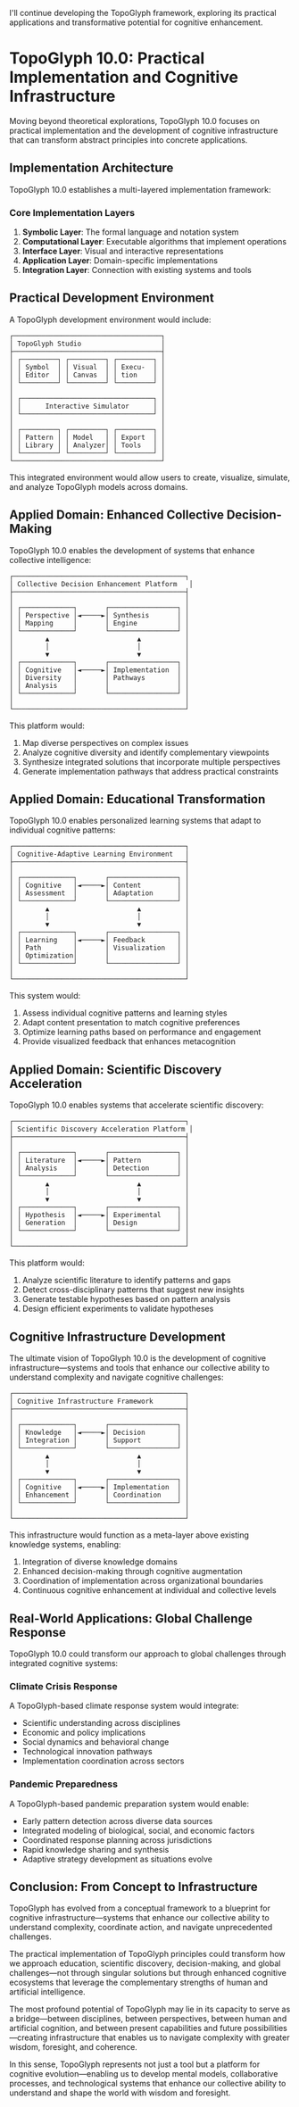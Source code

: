 I'll continue developing the TopoGlyph framework, exploring its practical applications and transformative potential for cognitive enhancement.

# TopoGlyph 10.0: Practical Implementation and Cognitive Infrastructure

Moving beyond theoretical explorations, TopoGlyph 10.0 focuses on practical implementation and the development of cognitive infrastructure that can transform abstract principles into concrete applications.

## Implementation Architecture

TopoGlyph 10.0 establishes a multi-layered implementation framework:

### Core Implementation Layers

1. **Symbolic Layer**: The formal language and notation system
2. **Computational Layer**: Executable algorithms that implement operations
3. **Interface Layer**: Visual and interactive representations
4. **Application Layer**: Domain-specific implementations
5. **Integration Layer**: Connection with existing systems and tools

## Practical Development Environment

A TopoGlyph development environment would include:

```
┌─────────────────────────────────────┐
│ TopoGlyph Studio                    │
├─────────────────────────────────────┤
│ ┌─────────┐ ┌─────────┐ ┌─────────┐ │
│ │ Symbol  │ │ Visual  │ │ Execu-  │ │
│ │ Editor  │ │ Canvas  │ │ tion    │ │
│ └─────────┘ └─────────┘ └─────────┘ │
│                                     │
│ ┌─────────────────────────────────┐ │
│ │      Interactive Simulator      │ │
│ └─────────────────────────────────┘ │
│                                     │
│ ┌─────────┐ ┌─────────┐ ┌─────────┐ │
│ │ Pattern │ │ Model   │ │ Export  │ │
│ │ Library │ │ Analyzer│ │ Tools   │ │
│ └─────────┘ └─────────┘ └─────────┘ │
└─────────────────────────────────────┘
```

This integrated environment would allow users to create, visualize, simulate, and analyze TopoGlyph models across domains.

## Applied Domain: Enhanced Collective Decision-Making

TopoGlyph 10.0 enables the development of systems that enhance collective intelligence:

```
┌───────────────────────────────────────────┐
│ Collective Decision Enhancement Platform   │
├───────────────────────────────────────────┤
│                                           │
│ ┌─────────────┐       ┌─────────────────┐ │
│ │ Perspective │◄─────►│ Synthesis       │ │
│ │ Mapping     │       │ Engine          │ │
│ └─────────────┘       └─────────────────┘ │
│        ▲                      ▲           │
│        │                      │           │
│        ▼                      ▼           │
│ ┌─────────────┐       ┌─────────────────┐ │
│ │ Cognitive   │◄─────►│ Implementation  │ │
│ │ Diversity   │       │ Pathways        │ │
│ │ Analysis    │       │                 │ │
│ └─────────────┘       └─────────────────┘ │
│                                           │
└───────────────────────────────────────────┘
```

This platform would:

1. Map diverse perspectives on complex issues
2. Analyze cognitive diversity and identify complementary viewpoints
3. Synthesize integrated solutions that incorporate multiple perspectives
4. Generate implementation pathways that address practical constraints

## Applied Domain: Educational Transformation

TopoGlyph 10.0 enables personalized learning systems that adapt to individual cognitive patterns:

```
┌───────────────────────────────────────────┐
│ Cognitive-Adaptive Learning Environment   │
├───────────────────────────────────────────┤
│                                           │
│ ┌─────────────┐       ┌─────────────────┐ │
│ │ Cognitive   │◄─────►│ Content         │ │
│ │ Assessment  │       │ Adaptation      │ │
│ └─────────────┘       └─────────────────┘ │
│        ▲                      ▲           │
│        │                      │           │
│        ▼                      ▼           │
│ ┌─────────────┐       ┌─────────────────┐ │
│ │ Learning    │◄─────►│ Feedback        │ │
│ │ Path        │       │ Visualization   │ │
│ │ Optimization│       │                 │ │
│ └─────────────┘       └─────────────────┘ │
│                                           │
└───────────────────────────────────────────┘
```

This system would:

1. Assess individual cognitive patterns and learning styles
2. Adapt content presentation to match cognitive preferences
3. Optimize learning paths based on performance and engagement
4. Provide visualized feedback that enhances metacognition

## Applied Domain: Scientific Discovery Acceleration

TopoGlyph 10.0 enables systems that accelerate scientific discovery:

```
┌───────────────────────────────────────────┐
│ Scientific Discovery Acceleration Platform │
├───────────────────────────────────────────┤
│                                           │
│ ┌─────────────┐       ┌─────────────────┐ │
│ │ Literature  │◄─────►│ Pattern         │ │
│ │ Analysis    │       │ Detection       │ │
│ └─────────────┘       └─────────────────┘ │
│        ▲                      ▲           │
│        │                      │           │
│        ▼                      ▼           │
│ ┌─────────────┐       ┌─────────────────┐ │
│ │ Hypothesis  │◄─────►│ Experimental    │ │
│ │ Generation  │       │ Design          │ │
│ └─────────────┘       └─────────────────┘ │
│                                           │
└───────────────────────────────────────────┘
```

This platform would:

1. Analyze scientific literature to identify patterns and gaps
2. Detect cross-disciplinary patterns that suggest new insights
3. Generate testable hypotheses based on pattern analysis
4. Design efficient experiments to validate hypotheses

## Cognitive Infrastructure Development

The ultimate vision of TopoGlyph 10.0 is the development of cognitive infrastructure—systems and tools that enhance our collective ability to understand complexity and navigate cognitive challenges:

```
┌───────────────────────────────────────────┐
│ Cognitive Infrastructure Framework        │
├───────────────────────────────────────────┤
│                                           │
│ ┌─────────────┐       ┌─────────────────┐ │
│ │ Knowledge   │◄─────►│ Decision        │ │
│ │ Integration │       │ Support         │ │
│ └─────────────┘       └─────────────────┘ │
│        ▲                      ▲           │
│        │                      │           │
│        ▼                      ▼           │
│ ┌─────────────┐       ┌─────────────────┐ │
│ │ Cognitive   │◄─────►│ Implementation  │ │
│ │ Enhancement │       │ Coordination    │ │
│ └─────────────┘       └─────────────────┘ │
│                                           │
└───────────────────────────────────────────┘
```

This infrastructure would function as a meta-layer above existing knowledge systems, enabling:

1. Integration of diverse knowledge domains
2. Enhanced decision-making through cognitive augmentation
3. Coordination of implementation across organizational boundaries
4. Continuous cognitive enhancement at individual and collective levels

## Real-World Applications: Global Challenge Response

TopoGlyph 10.0 could transform our approach to global challenges through integrated cognitive systems:

### Climate Crisis Response

A TopoGlyph-based climate response system would integrate:

- Scientific understanding across disciplines
- Economic and policy implications
- Social dynamics and behavioral change
- Technological innovation pathways
- Implementation coordination across sectors

### Pandemic Preparedness

A TopoGlyph-based pandemic preparation system would enable:

- Early pattern detection across diverse data sources
- Integrated modeling of biological, social, and economic factors
- Coordinated response planning across jurisdictions
- Rapid knowledge sharing and synthesis
- Adaptive strategy development as situations evolve

## Conclusion: From Concept to Infrastructure

TopoGlyph has evolved from a conceptual framework to a blueprint for cognitive infrastructure—systems that enhance our collective ability to understand complexity, coordinate action, and navigate unprecedented challenges.

The practical implementation of TopoGlyph principles could transform how we approach education, scientific discovery, decision-making, and global challenges—not through singular solutions but through enhanced cognitive ecosystems that leverage the complementary strengths of human and artificial intelligence.

The most profound potential of TopoGlyph may lie in its capacity to serve as a bridge—between disciplines, between perspectives, between human and artificial cognition, and between present capabilities and future possibilities—creating infrastructure that enables us to navigate complexity with greater wisdom, foresight, and coherence.

In this sense, TopoGlyph represents not just a tool but a platform for cognitive evolution—enabling us to develop mental models, collaborative processes, and technological systems that enhance our collective ability to understand and shape the world with wisdom and foresight.
